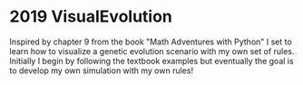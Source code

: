# 2019 VisualEvolution
 Inspired by chapter 9 from the book "Math Adventures with Python" I set to learn how to visualize a genetic evolution scenario with my own set of rules. Initially I begin by following the textbook examples but eventually the goal is to develop my own simulation with my own rules!
